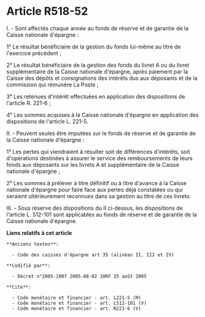 # Article R518-52

I. - Sont affectés chaque année au fonds de réserve et de garantie de la Caisse nationale d'épargne :

1° Le résultat bénéficiaire de la gestion du fonds lui-même au titre de l'exercice précédent ;

2° Le résultat bénéficiaire de la gestion des fonds du livret A ou du livret supplémentaire de la Caisse nationale d'épargne,
après paiement par la Caisse des dépôts et consignations des intérêts dus aux déposants et de la commission qui rémunère La
Poste ;

3° Les retenues d'intérêt effectuées en application des dispositions de l'article R. 221-6 ;

4° Les sommes acquises à la Caisse nationale d'épargne en application des dispositions de l'article L. 221-5.

II. - Peuvent seules être imputées sur le fonds de réserve et de garantie de la Caisse nationale d'épargne :

1° Les pertes qui viendraient à résulter soit de différences d'intérêts, soit d'opérations destinées à assurer le service des
remboursements de leurs fonds aux déposants sur les livrets A et supplémentaire de la Caisse nationale d'épargne ;

2° Les sommes à prélever à titre définitif ou à titre d'avance à la Caisse nationale d'épargne pour faire face aux pertes
déjà constatées ou qui seraient ultérieurement reconnues dans sa gestion au titre de ces livrets.

III. - Sous réserve des dispositions du II ci-dessus, les dispositions de l'article L. 512-101 sont applicables au fonds de
réserve et de garantie de la Caisse nationale d'épargne.

**Liens relatifs à cet article**

	**Anciens textes**:

	  - Code des caisses d'épargne art 35 (alinéas II, III et IV)

	**Codifié par**:

	  - Décret n°2005-1007 2005-08-02 JORF 25 août 2005

	**Cite**:

	  - Code monétaire et financier - art. L221-5 (M)
	  - Code monétaire et financier - art. L512-101 (V)
	  - Code monétaire et financier - art. R221-6 (V)
